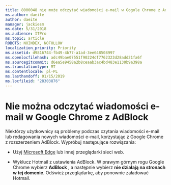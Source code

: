```yaml
---
title: 8000048 nie może odczytać wiadomości e-mail w Gogole Chrome z Adblock
ms.author: daeite
author: daeite
manager: jackiesm
ms.date: 5/31/2018
ms.audience: ITPro
ms.topic: article
ROBOTS: NOINDEX, NOFOLLOW
localization_priority: Priority
ms.assetid: d9816744-fb49-4b77-a1ad-3ee648508997
ms.openlocfilehash: adc49bae07551f90224df7762323d28add21fa6f
ms.sourcegitcommit: d6ea5e9458a2b8ceaab3ac4bd483e1130b9a398a
ms.translationtype: MT
ms.contentlocale: pl-PL
ms.lasthandoff: 01/15/2019
ms.locfileid: "28303876"
---
```

# <a name="cant-read-email-in-google-chrome-with-adblock"></a>Nie można odczytać wiadomości e-mail w Google Chrome z AdBlock

Niektórzy użytkownicy są problemy podczas czytania wiadomości e-mail lub redagowania nowych wiadomości e-mail, korzystając z Google Chrome z rozszerzeniem AdBlock. Wypróbuj następujące rozwiązania:
  
- Użyj [Microsoft Edge](https://go.microsoft.com/fwlink/p/?linkid=2001503&amp;clcid=0x409) lub innej przeglądarki sieci web. 
    
- Wyklucz Hotmail z ustawienia AdBlock. W prawym górnym rogu Google Chrome wybierz **AdBlock** , a następnie wybierz **nie działają na stronach w tej domenie**. Odśwież przeglądarkę, aby ponownie załadować Hotmail. 
    

